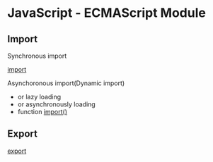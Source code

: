 # JavaScript - ECMAScript Module

## Import

Synchronous import

[import](javascript-ecma-import.md)

Asynchoronous import(Dynamic import)

- or lazy loading
- or asynchronously loading
- function [import()](javascript-ecma-dynamic-import.md)

## Export

[export](javascript-ecma-export.md)

